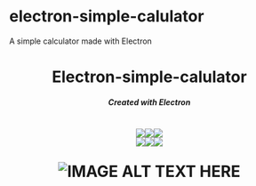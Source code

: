 # electron-simple-calulator
A simple calculator made with Electron

<h1 align="center">Electron-simple-calulator</h1>

<em><h5 align="center">Created with Electron</h5></em>



<h1 align="center">
  <img src="https://forthebadge.com/images/badges/uses-html.svg"><img src="https://forthebadge.com/images/badges/uses-css.svg"><img src="https://forthebadge.com/images/badges/uses-js.svg">
  <br><img src="https://forthebadge.com/images/badges/built-with-love.svg"><img src="https://forthebadge.com/images/badges/validated-html2.svg"><img src="https://forthebadge.com/images/badges/validated-html5.svg">




![IMAGE ALT TEXT HERE](https://i.imgur.com/fm2njZd.png)

